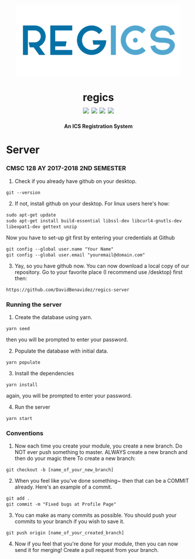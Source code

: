 <h1 align="center">
  <br />
  <img src="./assets/logo.png" alt="icon" width="450px" />
  <br/>
  <br/>
  regics
  <br/>
  <img src="https://img.shields.io/badge/status-finished-brightgreen.svg" />
  <img src="https://img.shields.io/badge/node-v8.3.0-green.svg" />
  <img src="https://img.shields.io/badge/express-v^4.16.2-green.svg" />
  <img src="https://img.shields.io/badge/mysql-v^2.15.0-green.svg" />
  <br/>
</h1>
<h4 align="center">An ICS Registration System</h4>

# Server

### CMSC 128 AY 2017-2018 2ND SEMESTER

1. Check if you already have github on your desktop.

  ```
  git --version
  ```
2. If not, install github on your desktop. For linux users here's how:

  ```
  sudo apt-get update
  sudo apt-get install build-essential libssl-dev libcurl4-gnutls-dev libexpat1-dev gettext unzip
  ```
  
  Now you have to set-up git first by entering your credentials at Github
  
  ```
  git config --global user.name "Your Name"
  git config --global user.email "youremail@domain.com"
  ```
  
3. Yay, so you have github now. You can now download a local copy of our repository.
  Go to your favorite place (I recommend use /desktop) first then:
  
  ```
  https://github.com/DavidBenavidez/regics-server
  ```
### Running the server

1. Create the database using yarn.

  ```
  yarn seed
  ```
  then you will be prompted to enter your password.

2. Populate the database with initial data.

  ```
  yarn populate
  ```

3. Install the dependencies

  ```
  yarn install
  ```
  again, you will be prompted to enter your password.
  
4. Run the server 
  ```
  yarn start
  ```

### Conventions

1. Now each time you create your module, you create a new branch.
  Do NOT ever push something to master. ALWAYS create a new branch and then do your magic there
  To create a new branch:
  
  ```
  git checkout -b [name_of_your_new_branch]
  ```
2. When you feel like you've done something~ then that can be a COMMIT already.
  Here's an example of a commit.

  ```
  git add .
  git commit -m "Fixed bugs at Profile Page"
  ```
3. You can make as many commits as possible.
  You should push your commits to your branch if you wish to save it.
  
  ```
  git push origin [name_of_your_created_branch]
  ```
  
4. Now if you feel that you're done for your module, then you can now send it for merging!
 Create a pull request from your branch.